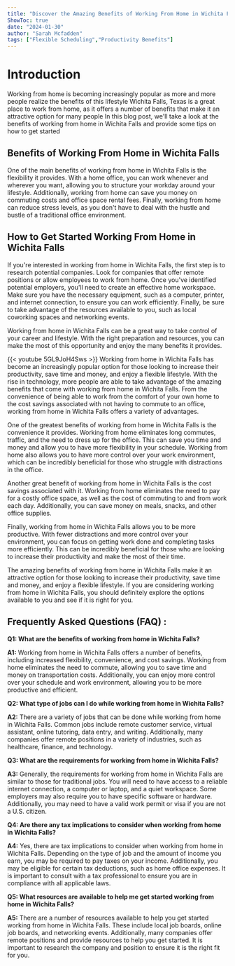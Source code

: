 ```yaml
---
title: "Discover the Amazing Benefits of Working From Home in Wichita Falls!"
ShowToc: true 
date: "2024-01-30"
author: "Sarah Mcfadden" 
tags: ["Flexible Scheduling","Productivity Benefits"]
---
```

# Introduction

Working from home is becoming increasingly popular as more and more people realize the benefits of this lifestyle Wichita Falls, Texas is a great place to work from home, as it offers a number of benefits that make it an attractive option for many people In this blog post, we'll take a look at the benefits of working from home in Wichita Falls and provide some tips on how to get started

## Benefits of Working From Home in Wichita Falls

One of the main benefits of working from home in Wichita Falls is the flexibility it provides. With a home office, you can work whenever and wherever you want, allowing you to structure your workday around your lifestyle. Additionally, working from home can save you money on commuting costs and office space rental fees. Finally, working from home can reduce stress levels, as you don't have to deal with the hustle and bustle of a traditional office environment.

## How to Get Started Working From Home in Wichita Falls

If you're interested in working from home in Wichita Falls, the first step is to research potential companies. Look for companies that offer remote positions or allow employees to work from home. Once you've identified potential employers, you'll need to create an effective home workspace. Make sure you have the necessary equipment, such as a computer, printer, and internet connection, to ensure you can work efficiently. Finally, be sure to take advantage of the resources available to you, such as local coworking spaces and networking events. 

Working from home in Wichita Falls can be a great way to take control of your career and lifestyle. With the right preparation and resources, you can make the most of this opportunity and enjoy the many benefits it provides.

{{< youtube 5GL9JoH4Sws >}} 
Working from home in Wichita Falls has become an increasingly popular option for those looking to increase their productivity, save time and money, and enjoy a flexible lifestyle. With the rise in technology, more people are able to take advantage of the amazing benefits that come with working from home in Wichita Falls. From the convenience of being able to work from the comfort of your own home to the cost savings associated with not having to commute to an office, working from home in Wichita Falls offers a variety of advantages.

One of the greatest benefits of working from home in Wichita Falls is the convenience it provides. Working from home eliminates long commutes, traffic, and the need to dress up for the office. This can save you time and money and allow you to have more flexibility in your schedule. Working from home also allows you to have more control over your work environment, which can be incredibly beneficial for those who struggle with distractions in the office.

Another great benefit of working from home in Wichita Falls is the cost savings associated with it. Working from home eliminates the need to pay for a costly office space, as well as the cost of commuting to and from work each day. Additionally, you can save money on meals, snacks, and other office supplies.

Finally, working from home in Wichita Falls allows you to be more productive. With fewer distractions and more control over your environment, you can focus on getting work done and completing tasks more efficiently. This can be incredibly beneficial for those who are looking to increase their productivity and make the most of their time.

The amazing benefits of working from home in Wichita Falls make it an attractive option for those looking to increase their productivity, save time and money, and enjoy a flexible lifestyle. If you are considering working from home in Wichita Falls, you should definitely explore the options available to you and see if it is right for you.

## Frequently Asked Questions (FAQ) :
**Q1: What are the benefits of working from home in Wichita Falls?**

**A1:** Working from home in Wichita Falls offers a number of benefits, including increased flexibility, convenience, and cost savings. Working from home eliminates the need to commute, allowing you to save time and money on transportation costs. Additionally, you can enjoy more control over your schedule and work environment, allowing you to be more productive and efficient.

**Q2: What type of jobs can I do while working from home in Wichita Falls?**

**A2:** There are a variety of jobs that can be done while working from home in Wichita Falls. Common jobs include remote customer service, virtual assistant, online tutoring, data entry, and writing. Additionally, many companies offer remote positions in a variety of industries, such as healthcare, finance, and technology.

**Q3: What are the requirements for working from home in Wichita Falls?**

**A3:** Generally, the requirements for working from home in Wichita Falls are similar to those for traditional jobs. You will need to have access to a reliable internet connection, a computer or laptop, and a quiet workspace. Some employers may also require you to have specific software or hardware. Additionally, you may need to have a valid work permit or visa if you are not a U.S. citizen.

**Q4: Are there any tax implications to consider when working from home in Wichita Falls?**

**A4:** Yes, there are tax implications to consider when working from home in Wichita Falls. Depending on the type of job and the amount of income you earn, you may be required to pay taxes on your income. Additionally, you may be eligible for certain tax deductions, such as home office expenses. It is important to consult with a tax professional to ensure you are in compliance with all applicable laws.

**Q5: What resources are available to help me get started working from home in Wichita Falls?**

**A5:** There are a number of resources available to help you get started working from home in Wichita Falls. These include local job boards, online job boards, and networking events. Additionally, many companies offer remote positions and provide resources to help you get started. It is important to research the company and position to ensure it is the right fit for you.



